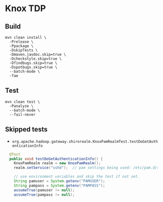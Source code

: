 # Knox TDP

## Build

```
mvn clean install \
  -Prelease \
  -Ppackage \
  -DskipTests \
  -Dmaven.javdoc.skip=true \
  -Dcheckstyle.skip=true \
  -Dfindbugs.skip=true \
  -Dspotbugs.skip=true \
  --batch-mode \
  -fae
```

## Test

```
mvn clean test \
  -Panalyze \
  --batch-mode \
  --fail-never
```

## Skipped tests

* `org.apache.hadoop.gateway.shirorealm.KnoxPamRealmTest.testDoGetAuthenticationInfo`

```java
  @Test
  public void testDoGetAuthenticationInfo() {
    KnoxPamRealm realm = new KnoxPamRealm();
    realm.setService("sshd");  // pam settings being used: /etc/pam.d/sshd

    // use environment variables and skip the test if not set.
    String pamuser = System.getenv("PAMUSER");
    String pampass = System.getenv("PAMPASS");
    assumeTrue(pamuser != null);
    assumeTrue(pampass != null);
```
